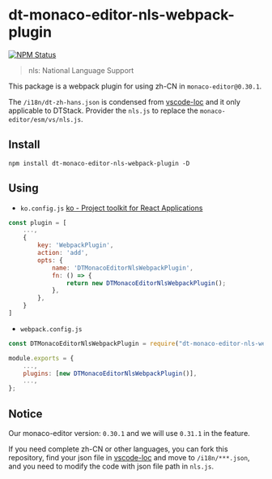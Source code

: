 # dt-monaco-editor-nls-webpack-plugin

<a href="https://www.npmjs.com/package/dt-monaco-editor-nls-webpack-plugin"><img alt="NPM Status" src="https://img.shields.io/npm/v/dt-monaco-editor-nls-webpack-plugin.svg?style=flat"></a>

> nls: National Language Support

This package is a webpack plugin for using zh-CN in `monaco-editor@0.30.1`.

The `/i18n/dt-zh-hans.json` is condensed from [vscode-loc](https://github.com/microsoft/vscode-loc/blob/release/1.63.3/i18n/vscode-language-pack-zh-hans/translations/main.i18n.json) and it only applicable to DTStack. Provider the `nls.js` to replace the `monaco-editor/esm/vs/nls.js`.

## Install

`npm install dt-monaco-editor-nls-webpack-plugin -D`

## Using

-   `ko.config.js` [ko - Project toolkit for React Applications](https://github.com/DTStack/ko)

```js
const plugin = [
    ...,
    {
        key: 'WebpackPlugin',
        action: 'add',
        opts: {
            name: 'DTMonacoEditorNlsWebpackPlugin',
            fn: () => {
                return new DTMonacoEditorNlsWebpackPlugin();
            },
        },
    }
]
```

-   `webpack.config.js`

```js
const DTMonacoEditorNlsWebpackPlugin = require("dt-monaco-editor-nls-webpack-plugin");

module.exports = {
    ...,
    plugins: [new DTMonacoEditorNlsWebpackPlugin()],
    ...,
};
```

## Notice

Our monaco-editor version: `0.30.1` and we will use `0.31.1` in the feature.

If you need complete zh-CN or other languages, you can fork this repository, find your json file in [vscode-loc](https://github.com/microsoft/vscode-loc) and move to `/i18n/***.json`, and you need to modify the code with json file path in `nls.js`.
